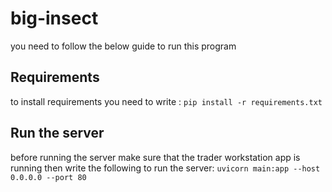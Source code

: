 # big-insect

you need to follow the below guide to run this program

## Requirements

to install requirements you need to write :
`pip install -r requirements.txt`

## Run the server

before running the server make sure that the trader workstation app is running then write the following to run the server:
`uvicorn main:app --host 0.0.0.0 --port 80`
